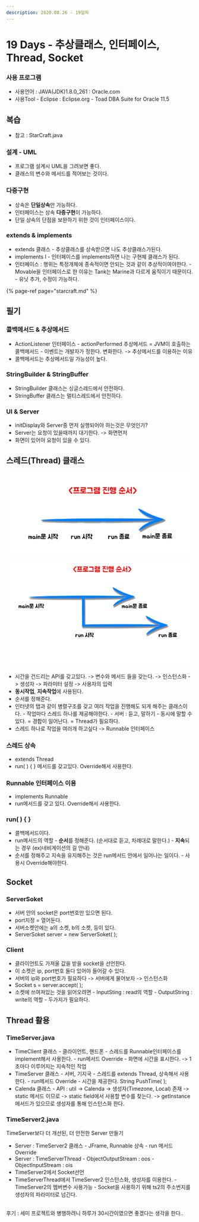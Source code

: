 ```yaml
---
description: 2020.08.26 - 19일차
---
```


# 19 Days - 추상클래스, 인터페이스, Thread, Socket

### 사용 프로그램

* 사용언어 : JAVA\(JDK\)1.8.0\_261 : Oracle.com
* 사용Tool  - Eclipse : Eclipse.org - Toad DBA Suite for Oracle 11.5

## 복습

* 참고 : StarCraft.java

### 설계 - UML

* 프로그램 설계시 UML을 그려보면 좋다.
* 클래스의 변수와 메서드를 적어보는 것이다.

### 다중구현

* 상속은 **단일상속**만 가능하다. 
* 인터페이스는 상속 **다중구현**이 가능하다. 
* 단일 상속의 단점을 보완하기 위한 것이 인터페이스이다.

### extends & implements

* extends 클래스 - 추상클래스를 상속받으면 나도 추상클래스가된다.
* implements I - 인터페이스를 implements하면 나는 구현체 클래스가 된다.
* 인터페이스 : 행위는 특정개체에 종속적이면 안되는 것과 같이 추상적이여야한다. - Movable을 인터페이스로 한 이유는 Tank는 Marine과 다르게 움직이기 때문이다. - 유닛 추가, 수정이 가능하다.

{% page-ref page="starcraft.md" %}

## 필기

### 콜백메서드 & 추상메서드

* ActionListener 인터페이스 - actionPerformed 추상메서드 = JVM이 호출하는 콜백메서드 - 이벤트는 개발자가 정한다. 변화한다. -&gt; 추상메서드를 이용하는 이유
* 콜백메서드는 추상메서드일 가능성이 높다.

### StringBuilder & StringBuffer

* StringBuilder 클래스는 싱글스레드에서 안전하다.
* StringBuffer  클래스는 멀티스레드에서 안전하다.

### UI & Server

* initDisplay와 Server중 먼저 실행되어야 하는것은 무엇인가?
* Server는 요청이 있을때까지 대기한다. -&gt; 화면먼저
* 화면이 있어야 요청이 있을 수 있다.

## 스레드\(Thread\) 클래스

![&#xC77C;&#xBC18;&#xC801;&#xC778; &#xC9C4;&#xD589;&#xC21C;&#xC11C; = 1&#xCC28;&#xC120;](../../.gitbook/assets/thread1.png)

![&#xC2A4;&#xB808;&#xB4DC; &#xD558;&#xB098; &#xCD94;&#xAC00; = 2&#xCC28;&#xC120;](../../.gitbook/assets/thread2.png)

* 시간을 건드리는 API를 갖고있다. -&gt; 변수와 메서드 들을 갖는다. -&gt; 인스턴스화 -&gt; 생성자 -&gt; 파라미터 설정 -&gt; 사용자의 입력
* **동시작업**, **지속작업**에 사용된다.
* 순서를 정해준다.
* 인터넷의 탭과 같이 병렬구조를 갖고 여러 작업을 진행해도 되게 해주는 클래스이다. - 작업마다 스레드 하나를 제공해야한다. - 서버 : 듣고, 말하기 - 동시에 말할 수 있다. = 경합이 일어난다. = Thread가 필요하다.
* 스레드 하나로 작업을 여러개 하고싶다 -&gt; Runnable 인터페이스

### 스레드 상속

* extends Thread
* run\( \) { } 메서드를 갖고있다. Override해서 사용한다.

### Runnable 인터페이스 이용

* implements Runnable
* run메서드를 갖고 있다. Override해서 사용한다.

### run\( \) { }

* 콜백메서드이다.
* run메서드의 역할 - **순서**를 정해준다. \(순서대로 듣고, 차례대로 말한다.\) - **지속**되는 경우 \(ex\)네비게이션의 길 안내\)
* 순서를 정해주고 지속을 유지해주는 것은 run메서드 안에서 일어나는 일이다. - 사용시 Override해야한다.

## Socket

### ServerSoket

* 서버 안의 socket은 port번호만 있으면 된다. 
* port지정 = 열어둔다.
* 서버소켓안에는 a의 소켓, b의 소켓, 등이 있다.
* ServerSoket server = new ServerSoket\( \);

### Client

* 클라이언트도 가져올 값을 받을 socket을 선언한다.
* 이 소켓은 ip, port번호 둘다 있어야 들어갈 수 있다.
* 서버의 ip와 port번호가 필요하다 -&gt; 서버에게 물어보자 -&gt; 인스턴스화
* Socket s = server.accept\( \);
* 소켓에 쓰여져있는 것을 읽어오려면 - InputSting : read의 역할 - OutputString : write의 역할 - 두가지가 필요하다.

## Thread 활용

### TimeServer.java

* TimeClient 클래스 - 클라이언트, 핸드폰 - 스레드를 Runnable인터페이스를 implement해서 사용한다. - run메서드 Override - 화면에 시간을 표시한다. -&gt; 1초마다 이루어지는 지속적인 작업
* TimeServer 클래스 - 서버, 기지국 - 스레드를 extends Thread, 상속해서 사용한다. - run메서드 Override - 시간을 제공한다. String PushTime\( \);
* Calenda 클래스 - API : util -&gt; Calenda -&gt; 생성자\(Timezone, Local\) 존재 -&gt; static 메서드 이므로 -&gt; static field에서 사용할 변수를 찾는다. -&gt; getInstance메서드가 있으므로 생성자를 통해 인스턴스화 한다.

### TimeServer2.java

TimeServer보다 더 개선된, 더 안전한 Server 만들기

* Server : TimeServer2 클래스 - JFrame, Runnable 상속 - run 메서드 Override
* Server : TimeServerThread - ObjectOutputStream : oos - ObjectInputStream : ois
* TimeServer2에서 Socket선언
* TimeServerThread에서 TimeServer2 인스턴스화, 생성자를 이용한다. - TimeServer2의 멤버변수 사용가능 - Socket을 사용하기 위해 ts2의 주소번지를 생성자의 파라미터로 넘긴다.

## 



후기 : 세미 프로젝트와 병행하려니 하루가 30시간이였으면 좋겠다는 생각을 한다..

